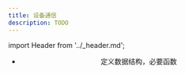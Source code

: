 ```yaml
---
title: 设备通信
description: TODO
---
```


import Header from '../_header.md';

<Header />


- 定义数据结构，必要函数
